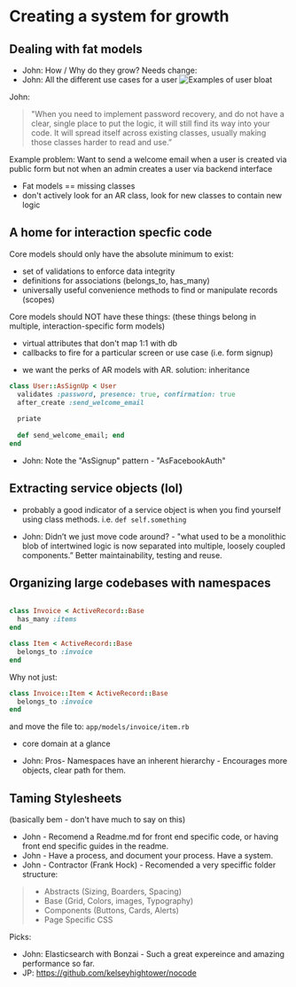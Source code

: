 # Creating a system for growth

## Dealing with fat models

* John: How / Why do they grow? Needs change: 
* John: All the different use cases for a user 
![Examples of user bloat](https://withbetter.s3-us-west-1.amazonaws.com/uploads/files/000/000/130/original/Screen_Shot_2018-09-03_at_3.05.23_PM.png?1536016482)

John: 
> "When you need to implement password recovery, and do not have a clear, single place to put the logic, it will still find its way into your code. It will spread itself across existing classes, usually making those classes harder to read and use.”

Example problem: Want to send a welcome email when a user is created via public form but not when an admin creates a user via backend interface

* Fat models == missing classes
* don't actively look for an AR class, look for new classes to contain new logic

## A home for interaction specfic code

Core models should only have the absolute minimum to exist:

- set of validations to enforce data integrity
- definitions for associations (belongs_to, has_many)
- universally useful convenience methods to find or manipulate records (scopes)

Core models should NOT have these things: (these things belong in multiple, interaction-specific form models)

- virtual attributes that don't map 1:1 with db
- callbacks to fire for a particular screen or use case (i.e. form signup)

* we want the perks of AR models with AR. solution: inheritance

```ruby
class User::AsSignUp < User
  validates :password, presence: true, confirmation: true
  after_create :send_welcome_email
  
  priate
  
  def send_welcome_email; end
end

```

- John: Note the "AsSignup" pattern - "AsFacebookAuth" 

## Extracting service objects (lol)

* probably a good indicator of a service object is when you find yourself using class methods. i.e. `def self.something`

* John: Didn’t we just move code around? - "what used to be a monolithic blob of intertwined logic is now separated into multiple, loosely coupled components.” Better maintainability, testing and reuse. 

## Organizing large codebases with namespaces

```ruby

class Invoice < ActiveRecord::Base
  has_many :items
end

class Item < ActiveRecord::Base
  belongs_to :invoice
end
```

Why not just:

```ruby
class Invoice::Item < ActiveRecord::Base
  belongs_to :invoice
end
```

and move the file to: `app/models/invoice/item.rb`

* core domain at a glance

* John: Pros- Namespaces have an inherent hierarchy - Encourages more objects, clear path for them. 


## Taming Stylesheets

(basically bem - don't have much to say on this)

- John - Recomend a Readme.md for front end specific code, or having front end specific guides in the readme. 
- John - Have a process, and document your process. Have a system. 
- John - Contractor (Frank Hock) - Recomended a very speciffic folder structure: 

> * Abstracts (Sizing, Boarders, Spacing) 
> * Base (Grid, Colors, images, Typography) 
> * Components (Buttons, Cards, Alerts) 
> * Page Specific CSS

Picks: 
- John: Elasticsearch with Bonzai - Such a great expereince and amazing performance so far. 
- JP: https://github.com/kelseyhightower/nocode
